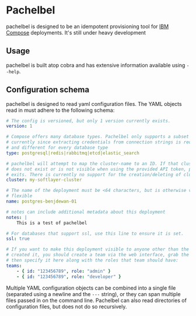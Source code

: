 # Pachelbel

pachelbel is designed to be an idempotent provisioning tool for [IBM Compose](compose.io) deployments. It's still under heavy development

## Usage
pachelbel is built atop cobra and has extensive information available using `--help`.

## Configuration schema
pachelbel is designed to read yaml configuration files. The YAML objects read in must adhere to the following schema:

```yaml
# The config is versioned, but only 1 version currently exists.
version: 1

# Compose offers many database types. Pachelbel only supports a subset
# currently since extracting credentials from connection strings is required
# and different for every database type
type: postgresql|redis|rabbitmq|etcd|elastic_search

# pachelbel will attempt to map the cluster-name to an ID. If that cluster
# does not exist or is not visible when using the provided API token, pachelbel
# exits. There is currently no support for the creation/deleting of clusters.
cluster: my-softlayer-cluster

# The name of the deployment must be <64 characters, but is otherwise very
# flexible
name: postgres-benjdewan-01

# notes can include additional metadata about this deployment
notes: |
    This is a test of pachelbel

# For databases that support ssl, use this line to ensure it is set.
ssl: true

# If you want to make this deployment visible to anyone other than the user that
# created it, you should create a team via the web interface, grab the team ID, and
# then specify it here along with the roles that team should have:
teams:
    - { id: "123456789", role: "admin" }
    - { id: "123456789", role: "developer" }
```

Multiple YAML configuration objects can be combined into a single file (separated using a newline and the `---` string), or they can span multiple files passed in on the command line. Pachelbel can also read directories of configuration files, but does not do so recursively.
